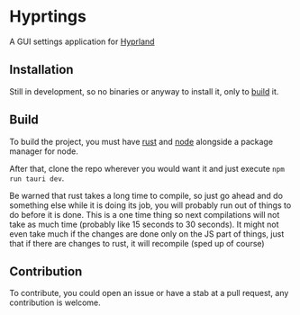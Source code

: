 # Hyprtings

A GUI settings application for [Hyprland](https://hyprland.org/)

## Installation

Still in development, so no binaries or anyway to install it, only to [build](./README.md#Build) it.

## Build

To build the project, you must have [rust](https://www.rust-lang.org/) and [node](https://nodejs.org/en) alongside a package manager for node.

After that, clone the repo wherever you would want it and just execute `npm run tauri dev`. 

Be warned that rust takes a long time to compile, so just go ahead and do something else while it is doing its job, you will probably run out of things to do before it is done. This is a one time thing so next compilations will not take as much time (probably like 15 seconds to 30 seconds). It might not even take much if the changes are done only on the JS part of things, just that if there are changes to rust, it will recompile (sped up of course)

## Contribution

To contribute, you could open an issue or have a stab at a pull request, any contribution is welcome.